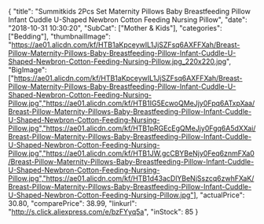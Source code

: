 {
	"title": "Summitkids 2Pcs Set Maternity Pillows Baby Breastfeeding Pillow Infant Cuddle U-Shaped Newbron Cotton Feeding Nursing Pillow",
	"date": "2018-10-31 10:30:20",
	"SubCat": ["Mother & Kids"],
	"categories": ["Bedding"],
	"thumbnailImage": "https://ae01.alicdn.com/kf/HTB1aKpceywIL1JjSZFsq6AXFFXah/Breast-Pillow-Maternity-Pillows-Baby-Breastfeeding-Pillow-Infant-Cuddle-U-Shaped-Newbron-Cotton-Feeding-Nursing-Pillow.jpg_220x220.jpg",
	"BigImage": ["https://ae01.alicdn.com/kf/HTB1aKpceywIL1JjSZFsq6AXFFXah/Breast-Pillow-Maternity-Pillows-Baby-Breastfeeding-Pillow-Infant-Cuddle-U-Shaped-Newbron-Cotton-Feeding-Nursing-Pillow.jpg","https://ae01.alicdn.com/kf/HTB1IG5EcwoQMeJjy0Fpq6ATxpXaa/Breast-Pillow-Maternity-Pillows-Baby-Breastfeeding-Pillow-Infant-Cuddle-U-Shaped-Newbron-Cotton-Feeding-Nursing-Pillow.jpg","https://ae01.alicdn.com/kf/HTB1pRGEcEgQMeJjy0Fgq6A5dXXai/Breast-Pillow-Maternity-Pillows-Baby-Breastfeeding-Pillow-Infant-Cuddle-U-Shaped-Newbron-Cotton-Feeding-Nursing-Pillow.jpg","https://ae01.alicdn.com/kf/HTB1JW.gcCBYBeNjy0Feq6znmFXa0/Breast-Pillow-Maternity-Pillows-Baby-Breastfeeding-Pillow-Infant-Cuddle-U-Shaped-Newbron-Cotton-Feeding-Nursing-Pillow.jpg","https://ae01.alicdn.com/kf/HTB1d43acDlYBeNjSszcq6zwhFXaK/Breast-Pillow-Maternity-Pillows-Baby-Breastfeeding-Pillow-Infant-Cuddle-U-Shaped-Newbron-Cotton-Feeding-Nursing-Pillow.jpg"],
	"actualPrice": 30.80,
	"comparePrice": 38.99,
	"linkurl": "http://s.click.aliexpress.com/e/bzFYyq5a",
	"inStock": 85
}
